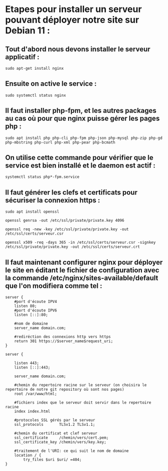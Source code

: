 # Etapes pour installer un serveur pouvant déployer notre site sur Debian 11 :
&NewLine;

## Tout d'abord nous devons installer le serveur applicatif :
```
sudo apt-get install nginx
```
&NewLine;
## Ensuite on active le service :
```
sudo systemctl status nginx
```
&NewLine;
## Il faut installer php-fpm, et les autres packages au cas où pour que nginx puisse gérer les pages php :
```
sudo apt install php php-cli php-fpm php-json php-mysql php-zip php-gd  php-mbstring php-curl php-xml php-pear php-bcmath
```
&NewLine;
## On utilise cette commande pour vérifier que le service est bien installé et le daemon est actif :
```
systemctl status php*-fpm.service
```
&NewLine;
## Il faut générer les clefs et certificats pour sécuriser la connexion https :
```
sudo apt install openssl
```
```
openssl genrsa -out /etc/ssl/private/private.key 4096
```
```
openssl req -new -key /etc/ssl/private/private.key -out /etc/ssl/certs/serveur.csr
```
```
openssl x509 -req -days 365 -in /etc/ssl/certs/serveur.csr -signkey /etc/ssl/private/private.key -out /etc/ssl/certs/serveur.crt
```
&NewLine;
## Il faut maintenant configurer nginx pour déployer le site en éditant le fichier de configuration avec la commande  /etc/nginx/sites-available/default que l'on modifiera comme tel :
```
server {
    #port d'écoute IPV4
    listen 80;
    #port d'écoute IPV6
    listen [::]:80;

    #nom de domaine
    server_name domain.com;

    #rediréction des connexions http vers https
    return 301 https://$server_name$request_uri;
}

server {

    listen 443;
    listen [::]:443;

    server_name domain.com;

    #chemin du repertoire racine sur le serveur (on choisira le repertoire de notre git repository où sont nos pages)
    root /var/www/html;

    #fichiers index que le serveur doit servir dans le repertoire racine
    index index.html

    #protocoles SSL gérés par le serveur
    ssl_protocols       TLSv1.2 TLSv1.1;

    #chemin du certificat et clef serveur
    ssl_certificate     /chemin/vers/cert.pem;
    ssl_certificate_key /chemin/vers/key.key;

    #traitement de l'URI: ce qui suit le nom de domaine
    location / {
        try_files $uri $uri/ =404;
}
```
